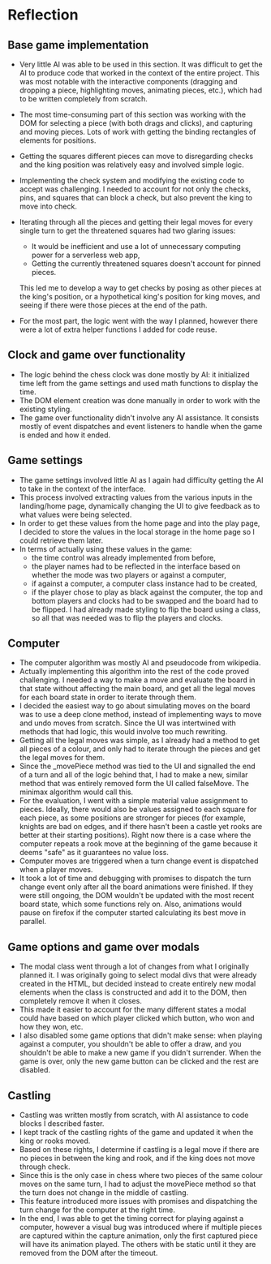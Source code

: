 # Reflection

## Base game implementation
* Very little AI was able to be used in this section. It was difficult to get the AI to produce code that worked in the context of the entire project. This was most notable with the interactive components (dragging and dropping a piece, highlighting moves, animating pieces, etc.), which had to be written completely from scratch.
* The most time-consuming part of this section was working with the DOM for selecting a piece (with both drags and clicks), and capturing and moving pieces. Lots of work with getting the binding rectangles of elements for positions.
* Getting the squares different pieces can move to disregarding checks and the king position was relatively easy and involved simple logic.
* Implementing the check system and modifying the existing code to accept was challenging. I needed to account for not only the checks, pins, and squares that can block a check, but also prevent the king to move into check.
* Iterating through all the pieces and getting their legal moves for every single turn to get the threatened squares had two glaring issues:
  * It would be inefficient and use a lot of unnecessary computing power for a serverless web app,
  * Getting the currently threatened squares doesn't account for pinned pieces. 

  This led me to develop a way to get checks by posing as other pieces at the king's position, or a hypothetical king's position for king moves, and seeing if there were those pieces at the end of the path.
* For the most part, the logic went with the way I planned, however there were a lot of extra helper functions I added for code reuse.

## Clock and game over functionality
* The logic behind the chess clock was done mostly by AI: it initialized time left from the game settings and used math functions to display the time.
* The DOM element creation was done manually in order to work with the existing styling.
* The game over functionality didn't involve any AI assistance. It consists mostly of event dispatches and event listeners to handle when the game is ended and how it ended.

## Game settings
* The game settings involved little AI as I again had difficulty getting the AI to take in the context of the interface.
* This process involved extracting values from the various inputs in the landing/home page, dynamically changing the UI to give feedback as to what values were being selected.
* In order to get these values from the home page and into the play page, I decided to store the values in the local storage in the home page so I could retrieve them later.
* In terms of actually using these values in the game: 
  * the time control was already implemented from before,
  * the player names had to be reflected in the interface based on whether the mode was two players or against a computer,
  * if against a computer, a computer class instance had to be created,
  * if the player chose to play as black against the computer, the top and bottom players and clocks had to be swapped and the board had to be flipped. I had already made styling to flip the board using a class, so all that was needed was to flip the players and clocks.

## Computer
* The computer algorithm was mostly AI and pseudocode from wikipedia.
* Actually implementing this algorithm into the rest of the code proved challenging. I needed a way to make a move and evaluate the board in that state without affecting the main board, and get all the legal moves for each board state in order to iterate through them.
* I decided the easiest way to go about simulating moves on the board was to use a deep clone method, instead of implementing ways to move and undo moves from scratch. Since the UI was intertwined with methods that had logic, this would involve too much rewriting.
* Getting all the legal moves was simple, as I already had a method to get all pieces of a colour, and only had to iterate through the pieces and get the legal moves for them.
* Since the _movePiece method was tied to the UI and signalled the end of a turn and all of the logic behind that, I had to make a new, similar method that was entirely removed form the UI called falseMove. The minimax algorithm would call this.
* For the evaluation, I went with a simple material value assignment to pieces. Ideally, there would also be values assigned to each square for each piece, as some positions are stronger for pieces (for example, knights are bad on edges, and if there hasn't been a castle yet rooks are better at their starting positions). Right now there is a case where the computer repeats a rook move at the beginning of the game because it deems "safe" as it guarantees no value loss.
* Computer moves are triggered when a turn change event is dispatched when a player moves.
* It took a lot of time and debugging with promises to dispatch the turn change event only after all the board animations were finished. If they were still ongoing, the DOM wouldn't be updated with the most recent board state, which some functions rely on. Also, animations would pause on firefox if the computer started calculating its best move in parallel.

## Game options and game over modals
* The modal class went through a lot of changes from what I originally planned it. I was originally going to select modal divs that were already created in the HTML, but decided instead to create entirely new modal elements when the class is constructed and add it to the DOM, then completely remove it when it closes.
* This made it easier to account for the many different states a modal could have based on which player clicked which button, who won and how they won, etc.
* I also disabled some game options that didn't make sense: when playing against a computer, you shouldn't be able to offer a draw, and you shouldn't be able to make a new game if you didn't surrender. When the game is over, only the new game button can be clicked and the rest are disabled.

## Castling
* Castling was written mostly from scratch, with AI assistance to code blocks I described faster.
* I kept track of the castling rights of the game and updated it when the king or rooks moved.
* Based on these rights, I determine if castling is a legal move if there are no pieces in between the king and rook, and if the king does not move through check.
* Since this is the only case in chess where two pieces of the same colour moves on the same turn, I had to adjust the movePiece method so that the turn does not change in the middle of castling.
* This feature introduced more issues with promises and dispatching the turn change for the computer at the right time.
* In the end, I was able to get the timing correct for playing against a computer, however a visual bug was introduced where if multiple pieces are captured within the capture animation, only the first captured piece will have its animation played. The others with be static until it they are removed from the DOM after the timeout.

